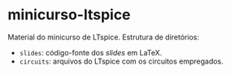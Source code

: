 minicurso-ltspice
=================

Material do minicurso de LTspice. Estrutura de diretórios:

* `slides`: código-fonte dos _slides_ em LaTeX.
* `circuits`: arquivos do LTspice com os circuitos empregados.
